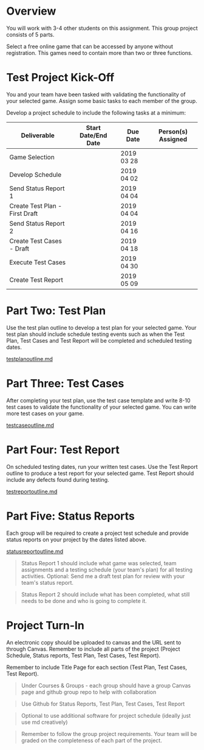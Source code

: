 # Overview

You will work with 3-4 other students on this assignment. This group project consists of 5 parts.

Select a free online game that can be accessed by anyone without registration. This games need to contain more than two or three functions.

# Test Project Kick-Off

You and your team have been tasked with validating the functionality of your selected game. Assign some basic tasks to each member of the group.

Develop a project schedule to include the following tasks at a minimum:

| Deliverable | Start Date/End Date | Due Date | Person(s) Assigned |
|-|-|-|-|
| Game Selection | | 2019 03 28 | |
| Develop Schedule | | 2019 04 02 | | 
| Send Status Report 1 | | 2019 04 04 | |
| Create Test Plan - First Draft | | 2019 04 04 | |
| Send Status Report 2 | | 2019 04 16 | |
| Create Test Cases - Draft | | 2019 04 18 | | 
| Execute Test Cases | | 2019 04 30 | | 
| Create Test Report | | 2019 05 09 | | 

# Part Two: Test Plan

Use the test plan outline to develop a test plan for your selected game. Your test plan should include schedule testing events such as when the Test Plan, Test Cases and Test Report will be completed and scheduled testing dates.

[testplanoutline.md](testplanoutline.md)

# Part Three: Test Cases

After completing your test plan, use the test case template and write 8-10 test cases to validate the functionality of your selected game. You can write more test cases on your game.

[testcaseoutline.md](testcaseoutline.md)

# Part Four: Test Report

On scheduled testing dates, run your written test cases. Use the Test Report outline to produce a test report for your selected game. Test Report should include any defects found during testing.

[testreportoutline.md](testreportoutline.md)

# Part Five: Status Reports

Each group will be required to create a project test schedule and provide status reports on your project by the dates listed above.

[statusreportoutline.md](statusreportoutline.md)

> Status Report 1 should include what game was selected, team assignments and a testing schedule (your team's plan) for all testing activities. Optional: Send me a draft test plan for review with your team's status report.

> Status Report 2 should include what has been completed, what still needs to be done and who is going to complete it.

# Project Turn-In

An electronic copy should be uploaded to canvas and the URL sent to through Canvas. Remember to include all parts of the project (Project Schedule, Status reports, Test Plan, Test Cases, Test Report).

Remember to include Title Page for each section (Test Plan, Test Cases, Test Report).

> Under Courses & Groups - each group should have a group Canvas page and github group repo to help with collaboration

> Use Github for Status Reports, Test Plan, Test Cases, Test Report

> Optional to use additional software for project schedule (ideally just use md creatively)

> Remember to follow the group project requirements. Your team will be graded on the completeness of each part of the project.
